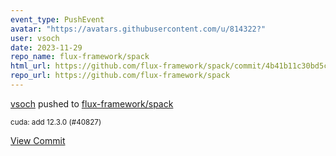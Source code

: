 ```yaml
---
event_type: PushEvent
avatar: "https://avatars.githubusercontent.com/u/814322?"
user: vsoch
date: 2023-11-29
repo_name: flux-framework/spack
html_url: https://github.com/flux-framework/spack/commit/4b41b11c30bd5c40cd9bcb11c1a629df50705141
repo_url: https://github.com/flux-framework/spack
---
```


<a href='https://github.com/vsoch' target='_blank'>vsoch</a> pushed to <a href='https://github.com/flux-framework/spack' target='_blank'>flux-framework/spack</a>

<small>cuda: add 12.3.0 (#40827)</small>

<a href='https://github.com/flux-framework/spack/commit/4b41b11c30bd5c40cd9bcb11c1a629df50705141' target='_blank'>View Commit</a>